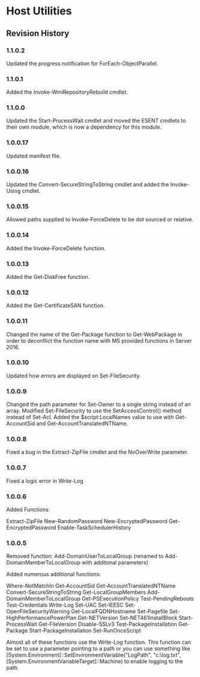 # Host Utilities

## Revision History

### 1.1.0.2
Updated the progress notification for ForEach-ObjectParallel.

### 1.1.0.1
Added the Invoke-WmiRepositoryRebuild cmdlet.

### 1.1.0.0
Updated the Start-ProcessWait cmdlet and moved the ESENT cmdlets to their own module, which is now a dependency for this module.

### 1.0.0.17
Updated manifest file.

### 1.0.0.16
Updated the Convert-SecureStringToString cmdlet and added the Invoke-Using cmdlet.

### 1.0.0.15
Allowed paths supplied to Invoke-ForceDelete to be dot sourced or relative.

### 1.0.0.14
Added the Invoke-ForceDelete function.

### 1.0.0.13
Added the Get-DiskFree function.

### 1.0.0.12 
Added the Get-CertificateSAN function. 

### 1.0.0.11 
Changed the name of the Get-Package function to Get-WebPackage in order to deconflict the function name with MS provided functions in Server 2016. 

### 1.0.0.10 
Updated how errors are displayed on Set-FileSecurity. 

### 1.0.0.9 
Changed the path parameter for Set-Owner to a single string instead of an array. Modified Set-FileSecurity to use the SetAccessControl() method instead of Set-Acl. Added the $script:LocalNames value to use with Get-AccountSid and Get-AccountTranslatedNTName. 

### 1.0.0.8 
Fixed a bug in the Extract-ZipFile cmdlet and the NoOverWrite parameter. 

### 1.0.0.7 
Fixed a logic error in Write-Log 

### 1.0.0.6 
Added Functions: 

Extract-ZipFile 
New-RandomPassword 
New-EncryptedPassword 
Get-EncryptedPassword 
Enable-TaskSchedulerHistory 

### 1.0.0.5 
Removed function: 
Add-DomainUserToLocalGroup (renamed to Add-DomainMemberToLocalGroup with additonal parameters) 

Added numerous additional functions: 

Where-NotMatchIn 
Get-AccountSid 
Get-AccountTranslatedNTName 
Convert-SecureStringToString 
Get-LocalGroupMembers 
Add-DomainMemberToLocalGroup 
Get-PSExecutionPolicy 
Test-PendingReboots 
Test-Credentials 
Write-Log 
Set-UAC 
Set-IEESC 
Set-OpenFileSecurityWarning 
Get-LocalFQDNHostname 
Set-Pagefile 
Set-HighPerformancePowerPlan 
Get-NETVersion 
Set-NET461InstallBlock 
Start-ProcessWait 
Get-FileVersion 
Disable-SSLv3 
Test-PackageInstallation 
Get-Package 
Start-PackageInstallation 
Set-RunOnceScript 

Almost all of these functions use the Write-Log function. This function can be set to use a parameter pointing to a path or you can use something like [System.Environment]::SetEnvironmentVariable("LogPath", "c:\log.txt", [System.EnvironmentVariableTarget]::Machine) to enable logging to the path.